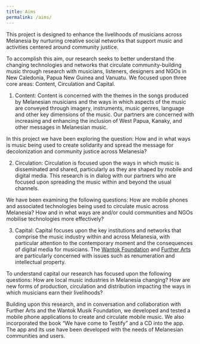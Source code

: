 ```yaml
---
title: Aims
permalink: /aims/
---
```


This project is designed to enhance the livelihoods of musicians across Melanesia by nurturing creative social networks that support music and activities centered around community justice.

To accomplish this aim, our research seeks to better understand the changing technologies and networks that circulate community-building music through research with musicians, listeners, designers and NGOs in New Caledonia, Papua New Guinea and Vanuatu. We focused upon three core areas: Content, Circulation and Capital.

1. Content: Content is concerned with the themes in the songs produced by Melanesian musicians and the ways in which aspects of the music are conveyed through imagery, instruments, music genres, language and other key dimensions of the music. Our partners are concerned with increasing and enhancing the inclusion of West Papua, Kanaky, and other messages in Melanesian music.

In this project we have been exploring the question: How and in what ways is music being used to create solidarity and spread the message for decolonization and community justice across Melanesia?

2. Circulation: Circulation is focused upon the ways in which music is disseminated and shared, particularly as they are shaped by mobile and digital media. This research is in dialog with our partners who are focused upon spreading the music within and beyond the usual channels.

We have been examining the following questions: How are mobile phones and associated technologies being used to circulate music across Melanesia? How and in what ways are and/or could communities and NGOs mobilise technologies more effectively?

3. Capital: Capital focuses upon the key institutions and networks that comprise the music industry within and across Melanesia, with particular attention to the contemporary moment and the consequences of digital media for musicians.  The [Wantok Foundation](https://www.wantokmusik.org/) and [Further Arts](http://www.furtherarts.org/) are particularly concerned with issues such as renumeration and intellectual property.

To understand capital our research has focused upon the following questions: How are local music industries in Melanesia changing? How are new forms of production, circulation and distribution impacting the ways in which musicians earn their livelihoods?

Building upon this research, and in conversation and collaboration with Further Arts and the Wantok Musik Foundation, we developed and tested a mobile phone applications to create and circulate mobile music. We also incorporated the book “We have come to Testify” and a CD into the app. The app and its use have been developed with the needs of Melanesian communities and users.
